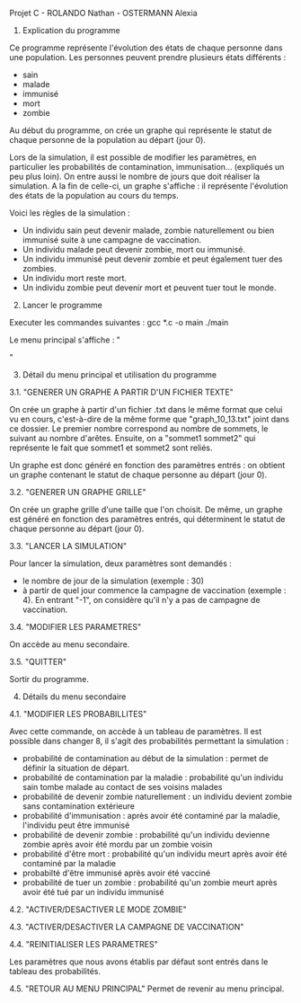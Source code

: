 Projet C - ROLANDO Nathan - OSTERMANN Alexia


1. Explication du programme

Ce programme représente l'évolution des états de chaque personne dans une population. 
Les personnes peuvent prendre plusieurs états différents :
- sain
- malade
- immunisé
- mort
- zombie

Au début du programme, on crée un graphe qui représente le statut de chaque personne de la population au départ (jour 0).

Lors de la simulation, il est possible de modifier les paramètres, en particulier les probabilités de contamination, immunisation... (expliqués un peu plus loin).
On entre aussi le nombre de jours que doit réaliser la simulation. 
A la fin de celle-ci, un graphe s'affiche : il représente l'évolution des états de la population au cours du temps. 

Voici les règles de la simulation :
- Un individu sain peut devenir malade, zombie naturellement ou bien immunisé suite à une campagne de vaccination. 
- Un individu malade peut devenir zombie, mort ou immunisé. 
- Un individu immunisé peut devenir zombie et peut également tuer des zombies.
- Un individu mort reste mort.
- Un individu zombie peut devenir mort et peuvent tuer tout le monde.





2. Lancer le programme

Executer les commandes suivantes : 
gcc *.c -o main
./main

Le menu principal s'affiche : 
"

"




3. Détail du menu principal et utilisation du programme

3.1. "GENERER UN GRAPHE A PARTIR D'UN FICHIER TEXTE"

On crée un graphe à partir d'un fichier .txt dans le même format que celui vu en cours, c'est-à-dire de la même forme que "graph_10_13.txt" joint dans ce dossier. 
Le premier nombre correspond au nombre de sommets, le suivant au nombre d'arêtes. 
Ensuite, on a "sommet1 sommet2" qui représente le fait que sommet1 et sommet2 sont reliés. 

Un graphe est donc généré en fonction des paramètres entrés : on obtient un graphe contenant le statut de chaque personne au départ (jour 0). 


3.2. "GENERER UN GRAPHE GRILLE"

On crée un graphe grille d'une taille que l'on choisit. 
De même, un graphe est généré en fonction des paramètres entrés, qui déterminent le statut de chaque personne au départ (jour 0).


3.3. "LANCER LA SIMULATION"

Pour lancer la simulation, deux paramètres sont demandés :
- le nombre de jour de la simulation (exemple : 30)
- à partir de quel jour commence la campagne de vaccination (exemple : 4). En entrant "-1", on considère qu'il n'y a pas de campagne de vaccination. 


3.4. "MODIFIER LES PARAMETRES"

On accède au menu secondaire.


3.5. "QUITTER"

Sortir du programme.



4. Détails du menu secondaire

4.1. "MODIFIER LES PROBABILLITES"

Avec cette commande, on accède à un tableau de paramètres. Il est possible dans changer 8, il s'agit des probabilités permettant la simulation :
- probabilité de contamination au début de la simulation : permet de définir la situation de départ.
- probabilité de contamination par la maladie : probabilité qu'un individu sain tombe malade au contact de ses voisins malades
- probabilité de devenir zombie naturellement : un individu devient zombie sans contamination extérieure
- probabilité d'immunisation : après avoir été contaminé par la maladie, l'individu peut être immunisé
- probabilité de devenir zombie : probabilité qu'un individu devienne zombie après avoir été mordu par un zombie voisin
- probabilité d'être mort : probabilité qu'un individu meurt après avoir été contaminé par la maladie
- probabilté d'être immunisé après avoir été vacciné
- probabilité de tuer un zombie : probabilité qu'un zombie meurt après avoir été tué par un individu immunisé


4.2. "ACTIVER/DESACTIVER LE MODE ZOMBIE"



4.3. "ACTIVER/DESACTIVER LA CAMPAGNE DE VACCINATION"




4.4. "REINITIALISER LES PARAMETRES"

Les paramètres que nous avons établis par défaut sont entrés dans le tableau des probabilités.


4.5. "RETOUR AU MENU PRINCIPAL"
Permet de revenir au menu principal.




































